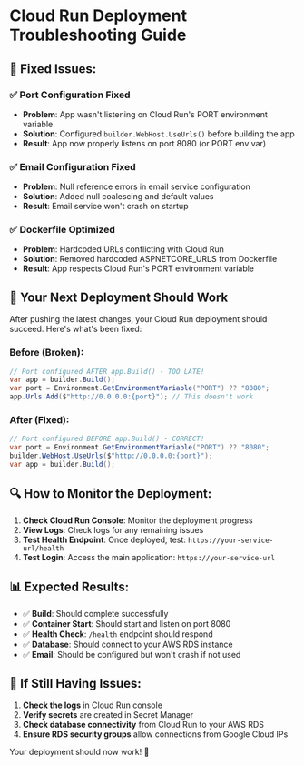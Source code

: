 # Cloud Run Deployment Troubleshooting Guide

## 🔧 **Fixed Issues:**

### ✅ **Port Configuration Fixed**
- **Problem**: App wasn't listening on Cloud Run's PORT environment variable
- **Solution**: Configured `builder.WebHost.UseUrls()` before building the app
- **Result**: App now properly listens on port 8080 (or PORT env var)

### ✅ **Email Configuration Fixed**
- **Problem**: Null reference errors in email service configuration
- **Solution**: Added null coalescing and default values
- **Result**: Email service won't crash on startup

### ✅ **Dockerfile Optimized**
- **Problem**: Hardcoded URLs conflicting with Cloud Run
- **Solution**: Removed hardcoded ASPNETCORE_URLS from Dockerfile
- **Result**: App respects Cloud Run's PORT environment variable

## 🚀 **Your Next Deployment Should Work**

After pushing the latest changes, your Cloud Run deployment should succeed. Here's what's been fixed:

### **Before (Broken):**
```csharp
// Port configured AFTER app.Build() - TOO LATE!
var app = builder.Build();
var port = Environment.GetEnvironmentVariable("PORT") ?? "8080";
app.Urls.Add($"http://0.0.0.0:{port}"); // This doesn't work
```

### **After (Fixed):**
```csharp
// Port configured BEFORE app.Build() - CORRECT!
var port = Environment.GetEnvironmentVariable("PORT") ?? "8080";
builder.WebHost.UseUrls($"http://0.0.0.0:{port}");
var app = builder.Build();
```

## 🔍 **How to Monitor the Deployment:**

1. **Check Cloud Run Console**: Monitor the deployment progress
2. **View Logs**: Check logs for any remaining issues
3. **Test Health Endpoint**: Once deployed, test: `https://your-service-url/health`
4. **Test Login**: Access the main application: `https://your-service-url`

## 📊 **Expected Results:**

- ✅ **Build**: Should complete successfully 
- ✅ **Container Start**: Should start and listen on port 8080
- ✅ **Health Check**: `/health` endpoint should respond
- ✅ **Database**: Should connect to your AWS RDS instance
- ✅ **Email**: Should be configured but won't crash if not used

## 🚨 **If Still Having Issues:**

1. **Check the logs** in Cloud Run console
2. **Verify secrets** are created in Secret Manager
3. **Check database connectivity** from Cloud Run to your AWS RDS
4. **Ensure RDS security groups** allow connections from Google Cloud IPs

Your deployment should now work! 🎉
